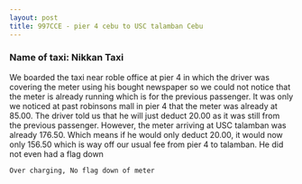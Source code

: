 ```yaml
---
layout: post
title: 997CCE - pier 4 cebu to USC talamban Cebu
---
```


### Name of taxi: Nikkan Taxi

We boarded the taxi near roble office at pier 4 in which the driver was covering the meter using his bought newspaper so we could not notice that the meter is already running which is for the previous passenger. It was only we noticed at past robinsons mall in pier 4 that the meter was already at 85.00. The driver told us that he will just deduct 20.00 as it was still from the previous passenger. However, the meter arriving at USC talamban was already 176.50. Which means if he would only deduct 20.00, it would now only 156.50 which is way off our usual fee from pier 4 to talamban. He did not even had a flag down

```Over charging, No flag down of meter```
